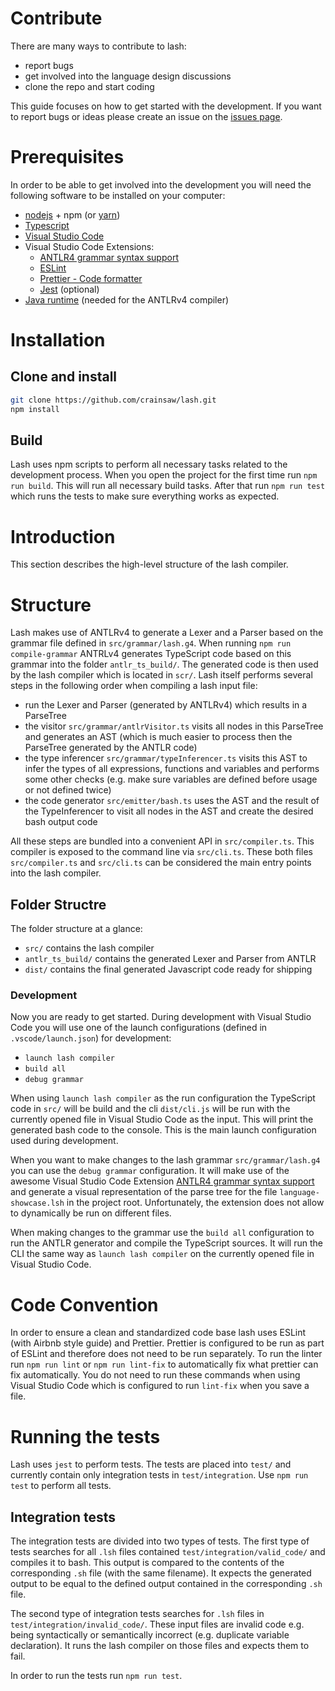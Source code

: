 # Contribute

There are many ways to contribute to lash:
- report bugs
- get involved into the language design discussions
- clone the repo and start coding

This guide focuses on how to get started with the development. If you want to report bugs or ideas please create an issue on the [issues page](https://github.com/crainsaw/lash/issues).


# Prerequisites

In order to be able to get involved into the  development you will need the following software to be installed on your computer:
- [nodejs](https://nodejs.org/en/) + npm (or [yarn](https://yarnpkg.com/))
- [Typescript](https://www.npmjs.com/package/typescript)
- [Visual Studio Code](https://code.visualstudio.com/)
- Visual Studio Code Extensions:
    - [ANTLR4 grammar syntax support](https://marketplace.visualstudio.com/items?itemName=mike-lischke.vscode-antlr4)
    - [ESLint](https://marketplace.visualstudio.com/items?itemName=dbaeumer.vscode-eslint)
    - [Prettier - Code formatter](https://marketplace.visualstudio.com/items?itemName=esbenp.prettier-vscode)
    - [Jest](https://marketplace.visualstudio.com/items?itemName=Orta.vscode-jest) (optional)
- [Java runtime](https://www.java.com/de/download/) (needed for the ANTLRv4 compiler)


# Installation

## Clone and install
```bash
git clone https://github.com/crainsaw/lash.git
npm install
```

## Build
Lash uses npm scripts to perform all necessary tasks related to the development process. When you open the project for the first time run `npm run build`. This will run all necessary build tasks. After that run `npm run test` which runs the tests to make sure everything works as expected.

# Introduction
This section describes the high-level structure of the lash compiler.

# Structure
Lash makes use of ANTLRv4 to generate a Lexer and a Parser based on the grammar file defined in `src/grammar/lash.g4`. When running `npm run compile-grammar` ANTRLv4 generates TypeScript code based on this grammar into the folder `antlr_ts_build/`. The generated code is then used by the lash compiler which is located in `scr/`. Lash itself performs several steps in the following order when compiling a lash input file:
* run the Lexer and Parser (generated by ANTLRv4) which results in a ParseTree
* the visitor `src/grammar/antlrVisitor.ts` visits all nodes in this ParseTree and generates an AST (which is much easier to process then the ParseTree generated by the ANTLR code)
* the type inferencer `src/grammar/typeInferencer.ts` visits this AST to infer the types of all expressions, functions and variables and performs some other checks (e.g. make sure variables are defined before usage or not defined twice)
* the code generator `src/emitter/bash.ts` uses the AST and the result of the TypeInferencer to visit all nodes in the AST and create the desired bash output code

All these steps are bundled into a convenient API in `src/compiler.ts`. This compiler is exposed to the command line via `src/cli.ts`. These both files `src/compiler.ts` and `src/cli.ts` can be considered the main entry points into the lash compiler.

## Folder Structre
The folder structure at a glance:
- `src/` contains the lash compiler
- `antlr_ts_build/` contains the generated Lexer and Parser from ANTLR
- `dist/` contains the final generated Javascript code ready for shipping

### Development
Now you are ready to get started. During development with Visual Studio Code you will use one of the launch configurations (defined in `.vscode/launch.json`) for development:
- `launch lash compiler`
- `build all`
- `debug grammar`

When using `launch lash compiler` as the run configuration the TypeScript code in `src/` will be build and the cli `dist/cli.js` will be run with the currently opened file in Visual Studio Code as the input. This will print the generated bash code to the console. This is the main launch configuration used during development.

When you want to make changes to the lash grammar `src/grammar/lash.g4` you can use the `debug grammar` configuration. It will make use of the awesome Visual Studio Code Extension [ANTLR4 grammar syntax support](https://marketplace.visualstudio.com/items?itemName=mike-lischke.vscode-antlr4) and generate a visual representation of the parse tree for the file `language-showcase.lsh` in the project root. Unfortunately, the extension does not allow to dynamically be run on different files.

When making changes to the grammar use the `build all` configuration to run the ANTLR generator and compile the TypeScript sources. It will run the CLI the same way as `launch lash compiler` on the currently opened file in Visual Studio Code.

# Code Convention
In order to ensure a clean and standardized code base lash uses ESLint (with Airbnb style guide) and Prettier. Prettier is configured to be run as part of ESLint and therefore does not need to be run separately. To run the linter run `npm run lint` or `npm run lint-fix` to automatically fix what prettier can fix automatically. You do not need to run these commands when using Visual Studio Code which is configured to run `lint-fix` when you save a file.

# Running the tests

Lash uses `jest` to perform tests. The tests are placed into `test/` and currently contain only integration tests in `test/integration`. Use `npm run test` to perform all tests.


## Integration tests

The integration tests are divided into two types of tests. The first type of tests searches for all `.lsh` files contained `test/integration/valid_code/` and compiles it to bash. This output is compared to the contents of the corresponding `.sh` file (with the same filename). It expects the generated output to be equal to the defined output contained in the corresponding `.sh` file.

The second type of integration tests searches for `.lsh` files in `test/integration/invalid_code/`. These input files are invalid code e.g. being syntactically or semantically incorrect (e.g. duplicate variable declaration). It runs the lash compiler on those files and expects them to fail.

In order to run the tests run `npm run test`.